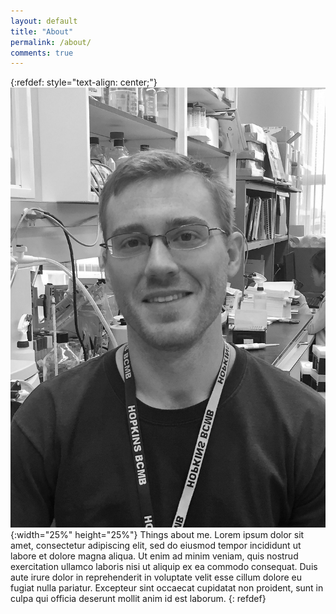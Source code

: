 ```yaml
---
layout: default
title: "About"
permalink: /about/
comments: true
---
```

{:refdef: style="text-align: center;"}
![lab_pic](/media/headshot_bw.jpg){:width="25%" height="25%"}
Things about me. Lorem ipsum dolor sit amet, consectetur adipiscing elit, sed do eiusmod tempor incididunt ut labore et dolore magna aliqua. Ut enim ad minim veniam, quis nostrud exercitation ullamco laboris nisi ut aliquip ex ea commodo consequat. Duis aute irure dolor in reprehenderit in voluptate velit esse cillum dolore eu fugiat nulla pariatur. Excepteur sint occaecat cupidatat non proident, sunt in culpa qui officia deserunt mollit anim id est laborum.
{: refdef}
